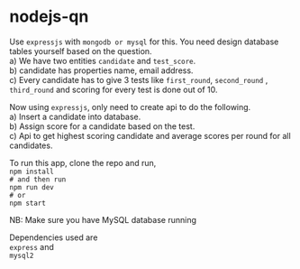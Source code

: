 # nodejs-qn

Use `expressjs` with `mongodb or mysql` for this. You need design database tables yourself based on the question.  
 a) We have two entities `candidate` and `test_score`.  
 b) candidate has properties name, email address.  
 c) Every candidate has to give 3 tests like `first_round`, `second_round` , `third_round` and scoring for every test is done out of 10.
 
 Now using `expressjs`, only need to create api to do the following.  
 a) Insert a candidate into database.  
 b) Assign score for a candidate based on the test.  
 c) Api to get highest scoring candidate and average scores per round for all candidates.  

To run this app, clone the repo and run,  
`npm install`  
`# and then run`  
`npm run dev`  
`# or`  
`npm start`

NB: Make sure you have MySQL database running

Dependencies used are  
`express` and  
`mysql2`
